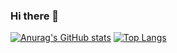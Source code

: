 ### Hi there 👋
[![Anurag's GitHub stats](https://github-readme-stats.vercel.app/api?username=CaReS0107)](https://github.com/anuraghazra/github-readme-stats)
[![Top Langs](https://github-readme-stats.vercel.app/api/top-langs/?username=CaReS0107)](https://github.com/anuraghazra/github-readme-stats)


<!--
**CaReS0107/CaReS0107** is a ✨ _special_ ✨ repository because its `README.md` (this file) appears on your GitHub profile.

Here are some ideas to get you started:

- 🔭 I’m currently working on ...
- 🌱 I’m currently learning ...
- 👯 I’m looking to collaborate on ...
- 🤔 I’m looking for help with ...
- 💬 Ask me about ...
- 📫 How to reach me: ...
- 😄 Pronouns: ...
- ⚡ Fun fact: ...
-->
